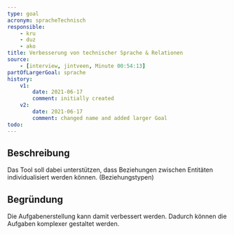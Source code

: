 ```yaml
---
type: goal
acronym: spracheTechnisch
responsible: 
    - kru
    - duz
    - ako
title: Verbesserung von technischer Sprache & Relationen 
source:
    - [interview, jintveen, Minute 00:54:13]
partOfLargerGoal: sprache
history:
    v1:
        date: 2021-06-17
        comment: initially created
    v2:
        date: 2021-06-17
        comment: changed name and added larger Goal
todo: 
---
```


## Beschreibung

Das Tool soll dabei unterstützen, dass Beziehungen zwischen Entitäten individualisiert werden können. (Beziehungstypen)

## Begründung

Die Aufgabenerstellung kann damit verbessert werden. Dadurch können die Aufgaben komplexer gestaltet werden.